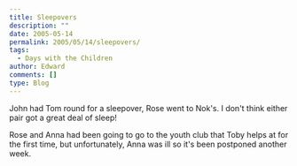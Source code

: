 ```yaml
---
title: Sleepovers
description: ""
date: 2005-05-14
permalink: 2005/05/14/sleepovers/
tags:
  - Days with the Children
author: Edward
comments: []
type: Blog
---
```


John had Tom round for a sleepover, Rose went to Nok\'s. I don\'t think
either pair got a great deal of sleep!

Rose and Anna had been going to go to the youth club that Toby helps at
for the first time, but unfortunately, Anna was ill so it\'s been
postponed another week.

